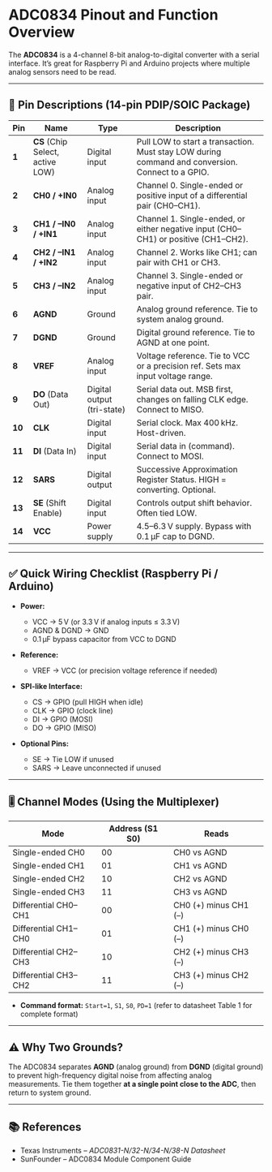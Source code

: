 # ADC0834 Pinout and Function Overview

The **ADC0834** is a 4-channel 8-bit analog-to-digital converter with a serial interface. It’s great for Raspberry Pi and Arduino projects where multiple analog sensors need to be read.

---

## 🧠 Pin Descriptions (14-pin PDIP/SOIC Package)

| Pin | Name                    | Type                | Description |
|-----|-------------------------|---------------------|-------------|
| **1**  | **CS** (Chip Select, active LOW) | Digital input        | Pull LOW to start a transaction. Must stay LOW during command and conversion. Connect to a GPIO. |
| **2**  | **CH0 / +IN0**        | Analog input         | Channel 0. Single-ended or positive input of a differential pair (CH0–CH1). |
| **3**  | **CH1 / –IN0 / +IN1** | Analog input         | Channel 1. Single-ended, or either negative input (CH0–CH1) or positive (CH1–CH2). |
| **4**  | **CH2 / –IN1 / +IN2** | Analog input         | Channel 2. Works like CH1; can pair with CH1 or CH3. |
| **5**  | **CH3 / –IN2**        | Analog input         | Channel 3. Single-ended or negative input of CH2–CH3 pair. |
| **6**  | **AGND**              | Ground               | Analog ground reference. Tie to system analog ground. |
| **7**  | **DGND**              | Ground               | Digital ground reference. Tie to AGND at one point. |
| **8**  | **VREF**              | Analog input         | Voltage reference. Tie to VCC or a precision ref. Sets max input voltage range. |
| **9**  | **DO** (Data Out)     | Digital output (tri-state) | Serial data out. MSB first, changes on falling CLK edge. Connect to MISO. |
| **10** | **CLK**               | Digital input        | Serial clock. Max 400 kHz. Host-driven. |
| **11** | **DI** (Data In)      | Digital input        | Serial data in (command). Connect to MOSI. |
| **12** | **SARS**              | Digital output       | Successive Approximation Register Status. HIGH = converting. Optional. |
| **13** | **SE** (Shift Enable) | Digital input        | Controls output shift behavior. Often tied LOW. |
| **14** | **VCC**               | Power supply         | 4.5–6.3 V supply. Bypass with 0.1 µF cap to DGND. |

---

## ✅ Quick Wiring Checklist (Raspberry Pi / Arduino)

- **Power:**
  - VCC → 5 V (or 3.3 V if analog inputs ≤ 3.3 V)
  - AGND & DGND → GND
  - 0.1 µF bypass capacitor from VCC to DGND

- **Reference:**
  - VREF → VCC (or precision voltage reference if needed)

- **SPI-like Interface:**
  - CS → GPIO (pull HIGH when idle)
  - CLK → GPIO (clock line)
  - DI → GPIO (MOSI)
  - DO → GPIO (MISO)

- **Optional Pins:**
  - SE → Tie LOW if unused
  - SARS → Leave unconnected if unused

---

## 🎚 Channel Modes (Using the Multiplexer)

| Mode                | Address (S1 S0) | Reads                     |
|---------------------|----------------|----------------------------|
| Single-ended CH0    | 00             | CH0 vs AGND                |
| Single-ended CH1    | 01             | CH1 vs AGND                |
| Single-ended CH2    | 10             | CH2 vs AGND                |
| Single-ended CH3    | 11             | CH3 vs AGND                |
| Differential CH0–CH1| 00             | CH0 (+) minus CH1 (–)      |
| Differential CH1–CH0| 01             | CH1 (+) minus CH0 (–)      |
| Differential CH2–CH3| 10             | CH2 (+) minus CH3 (–)      |
| Differential CH3–CH2| 11             | CH3 (+) minus CH2 (–)      |

- **Command format:** `Start=1`, `S1`, `S0`, `PD=1` (refer to datasheet Table 1 for complete format)

---

## ⚠️ Why Two Grounds?

The ADC0834 separates **AGND** (analog ground) from **DGND** (digital ground) to prevent high-frequency digital noise from affecting analog measurements. Tie them together **at a single point close to the ADC**, then return to system ground.

---

## 📚 References

- Texas Instruments – *ADC0831-N/32-N/34-N/38-N Datasheet*
- SunFounder – ADC0834 Module Component Guide
